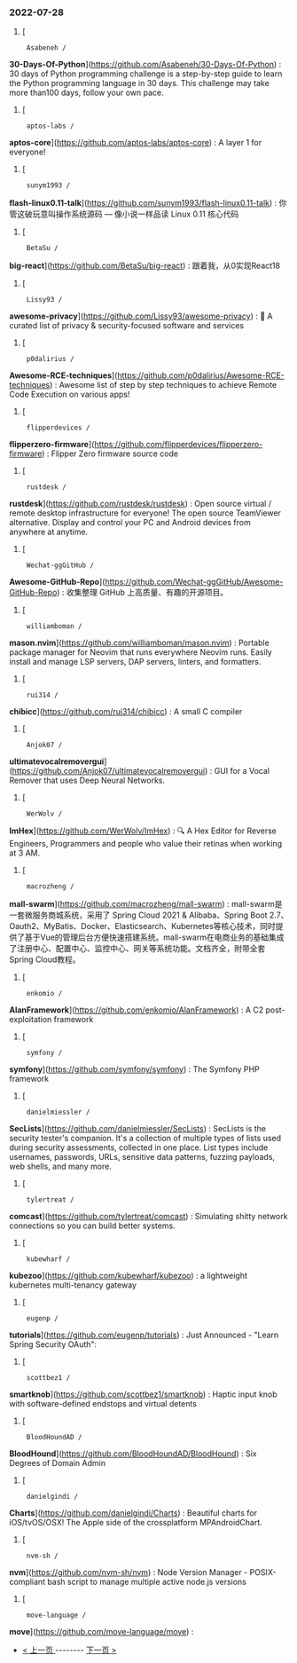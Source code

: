 ### 2022-07-28 
1. [
    

        Asabeneh /
**30-Days-Of-Python**](https://github.com/Asabeneh/30-Days-Of-Python) : 30 days of Python programming challenge is a step-by-step guide to learn the Python programming language in 30 days. This challenge may take more than100 days, follow your own pace.
1. [
    

        aptos-labs /
**aptos-core**](https://github.com/aptos-labs/aptos-core) : A layer 1 for everyone!
1. [
    

        sunym1993 /
**flash-linux0.11-talk**](https://github.com/sunym1993/flash-linux0.11-talk) : 你管这破玩意叫操作系统源码 — 像小说一样品读 Linux 0.11 核心代码
1. [
    

        BetaSu /
**big-react**](https://github.com/BetaSu/big-react) : 跟着我，从0实现React18
1. [
    

        Lissy93 /
**awesome-privacy**](https://github.com/Lissy93/awesome-privacy) : 🦄 A curated list of privacy & security-focused software and services
1. [
    

        p0dalirius /
**Awesome-RCE-techniques**](https://github.com/p0dalirius/Awesome-RCE-techniques) : Awesome list of step by step techniques to achieve Remote Code Execution on various apps!
1. [
    

        flipperdevices /
**flipperzero-firmware**](https://github.com/flipperdevices/flipperzero-firmware) : Flipper Zero firmware source code
1. [
    

        rustdesk /
**rustdesk**](https://github.com/rustdesk/rustdesk) : Open source virtual / remote desktop infrastructure for everyone! The open source TeamViewer alternative. Display and control your PC and Android devices from anywhere at anytime.
1. [
    

        Wechat-ggGitHub /
**Awesome-GitHub-Repo**](https://github.com/Wechat-ggGitHub/Awesome-GitHub-Repo) : 收集整理 GitHub 上高质量、有趣的开源项目。
1. [
    

        williamboman /
**mason.nvim**](https://github.com/williamboman/mason.nvim) : Portable package manager for Neovim that runs everywhere Neovim runs. Easily install and manage LSP servers, DAP servers, linters, and formatters.
1. [
    

        rui314 /
**chibicc**](https://github.com/rui314/chibicc) : A small C compiler
1. [
    

        Anjok07 /
**ultimatevocalremovergui**](https://github.com/Anjok07/ultimatevocalremovergui) : GUI for a Vocal Remover that uses Deep Neural Networks.
1. [
    

        WerWolv /
**ImHex**](https://github.com/WerWolv/ImHex) : 🔍 A Hex Editor for Reverse Engineers, Programmers and people who value their retinas when working at 3 AM.
1. [
    

        macrozheng /
**mall-swarm**](https://github.com/macrozheng/mall-swarm) : mall-swarm是一套微服务商城系统，采用了 Spring Cloud 2021 & Alibaba、Spring Boot 2.7、Oauth2、MyBatis、Docker、Elasticsearch、Kubernetes等核心技术，同时提供了基于Vue的管理后台方便快速搭建系统。mall-swarm在电商业务的基础集成了注册中心、配置中心、监控中心、网关等系统功能。文档齐全，附带全套Spring Cloud教程。
1. [
    

        enkomio /
**AlanFramework**](https://github.com/enkomio/AlanFramework) : A C2 post-exploitation framework
1. [
    

        symfony /
**symfony**](https://github.com/symfony/symfony) : The Symfony PHP framework
1. [
    

        danielmiessler /
**SecLists**](https://github.com/danielmiessler/SecLists) : SecLists is the security tester's companion. It's a collection of multiple types of lists used during security assessments, collected in one place. List types include usernames, passwords, URLs, sensitive data patterns, fuzzing payloads, web shells, and many more.
1. [
    

        tylertreat /
**comcast**](https://github.com/tylertreat/comcast) : Simulating shitty network connections so you can build better systems.
1. [
    

        kubewharf /
**kubezoo**](https://github.com/kubewharf/kubezoo) : a lightweight kubernetes multi-tenancy gateway
1. [
    

        eugenp /
**tutorials**](https://github.com/eugenp/tutorials) : Just Announced - "Learn Spring Security OAuth":
1. [
    

        scottbez1 /
**smartknob**](https://github.com/scottbez1/smartknob) : Haptic input knob with software-defined endstops and virtual detents
1. [
    

        BloodHoundAD /
**BloodHound**](https://github.com/BloodHoundAD/BloodHound) : Six Degrees of Domain Admin
1. [
    

        danielgindi /
**Charts**](https://github.com/danielgindi/Charts) : Beautiful charts for iOS/tvOS/OSX! The Apple side of the crossplatform MPAndroidChart.
1. [
    

        nvm-sh /
**nvm**](https://github.com/nvm-sh/nvm) : Node Version Manager - POSIX-compliant bash script to manage multiple active node.js versions
1. [
    

        move-language /
**move**](https://github.com/move-language/move) :  

- [ < 上一页 ](https://github.com/able8/github-trending-daily-record/blob/master/2022-07-27.md) -------- [ 下一页 > ](https://github.com/able8/github-trending-daily-record/blob/master/2022-07-29.md)